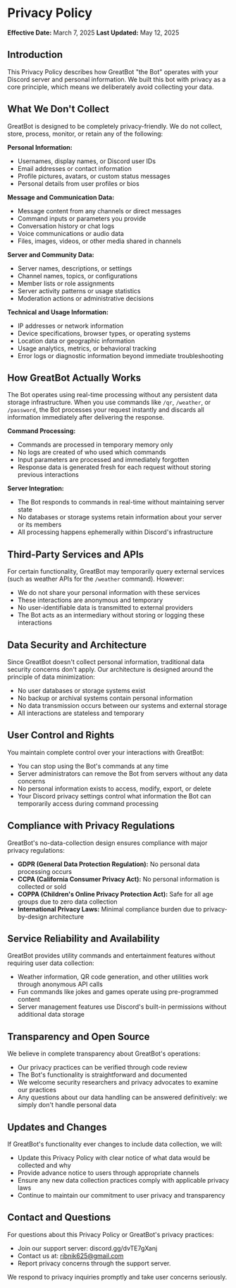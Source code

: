 # Privacy Policy

**Effective Date:** March 7, 2025
**Last Updated:** May 12, 2025

## Introduction

This Privacy Policy describes how GreatBot "the Bot" operates with your Discord server and personal information. We built this bot with privacy as a core principle, which means we deliberately avoid collecting your data.

## What We Don't Collect

GreatBot is designed to be completely privacy-friendly. We do not collect, store, process, monitor, or retain any of the following:

**Personal Information:**
- Usernames, display names, or Discord user IDs
- Email addresses or contact information
- Profile pictures, avatars, or custom status messages
- Personal details from user profiles or bios

**Message and Communication Data:**
- Message content from any channels or direct messages
- Command inputs or parameters you provide
- Conversation history or chat logs
- Voice communications or audio data
- Files, images, videos, or other media shared in channels

**Server and Community Data:**
- Server names, descriptions, or settings
- Channel names, topics, or configurations
- Member lists or role assignments
- Server activity patterns or usage statistics
- Moderation actions or administrative decisions

**Technical and Usage Information:**
- IP addresses or network information
- Device specifications, browser types, or operating systems
- Location data or geographic information
- Usage analytics, metrics, or behavioral tracking
- Error logs or diagnostic information beyond immediate troubleshooting

## How GreatBot Actually Works

The Bot operates using real-time processing without any persistent data storage infrastructure. When you use commands like `/qr`, `/weather`, or `/password`, the Bot processes your request instantly and discards all information immediately after delivering the response.

**Command Processing:**
- Commands are processed in temporary memory only
- No logs are created of who used which commands
- Input parameters are processed and immediately forgotten
- Response data is generated fresh for each request without storing previous interactions

**Server Integration:**
- The Bot responds to commands in real-time without maintaining server state
- No databases or storage systems retain information about your server or its members
- All processing happens ephemerally within Discord's infrastructure

## Third-Party Services and APIs

For certain functionality, GreatBot may temporarily query external services (such as weather APIs for the `/weather` command). However:
- We do not share your personal information with these services
- These interactions are anonymous and temporary
- No user-identifiable data is transmitted to external providers
- The Bot acts as an intermediary without storing or logging these interactions

## Data Security and Architecture

Since GreatBot doesn't collect personal information, traditional data security concerns don't apply. Our architecture is designed around the principle of data minimization:
- No user databases or storage systems exist
- No backup or archival systems contain personal information
- No data transmission occurs between our systems and external storage
- All interactions are stateless and temporary

## User Control and Rights

You maintain complete control over your interactions with GreatBot:
- You can stop using the Bot's commands at any time
- Server administrators can remove the Bot from servers without any data concerns
- No personal information exists to access, modify, export, or delete
- Your Discord privacy settings control what information the Bot can temporarily access during command processing

## Compliance with Privacy Regulations

GreatBot's no-data-collection design ensures compliance with major privacy regulations:
- **GDPR (General Data Protection Regulation):** No personal data processing occurs
- **CCPA (California Consumer Privacy Act):** No personal information is collected or sold
- **COPPA (Children's Online Privacy Protection Act):** Safe for all age groups due to zero data collection
- **International Privacy Laws:** Minimal compliance burden due to privacy-by-design architecture

## Service Reliability and Availability

GreatBot provides utility commands and entertainment features without requiring user data collection:
- Weather information, QR code generation, and other utilities work through anonymous API calls
- Fun commands like jokes and games operate using pre-programmed content
- Server management features use Discord's built-in permissions without additional data storage

## Transparency and Open Source

We believe in complete transparency about GreatBot's operations:
- Our privacy practices can be verified through code review
- The Bot's functionality is straightforward and documented
- We welcome security researchers and privacy advocates to examine our practices
- Any questions about our data handling can be answered definitively: we simply don't handle personal data

## Updates and Changes

If GreatBot's functionality ever changes to include data collection, we will:
- Update this Privacy Policy with clear notice of what data would be collected and why
- Provide advance notice to users through appropriate channels
- Ensure any new data collection practices comply with applicable privacy laws
- Continue to maintain our commitment to user privacy and transparency

## Contact and Questions

For questions about this Privacy Policy or GreatBot's privacy practices:
- Join our support server: discord.gg/dvTE7gXanj
- Contact us at: ribnik625@gmail.com
- Report privacy concerns through the support server.

We respond to privacy inquiries promptly and take user concerns seriously.
